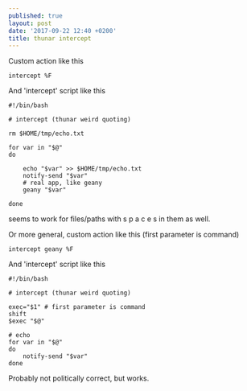 ```yaml
---
published: true
layout: post
date: '2017-09-22 12:40 +0200'
title: thunar intercept
---
```

Custom action like this

    intercept %F
    
And 'intercept' script like this

    #!/bin/bash

    # intercept (thunar weird quoting)

    rm $HOME/tmp/echo.txt

    for var in "$@"
    do

        echo "$var" >> $HOME/tmp/echo.txt
        notify-send "$var"
        # real app, like geany
        geany "$var"
        
    done
    
seems to work for files/paths with s p a c e s in them as well.

Or more general, custom action like this (first parameter is command)

    intercept geany %F

And 'intercept' script like this

    #!/bin/bash

    # intercept (thunar weird quoting)

    exec="$1" # first parameter is command
    shift
    $exec "$@"

    # echo
    for var in "$@"
    do
        notify-send "$var"
    done
    
Probably not politically correct, but works.


